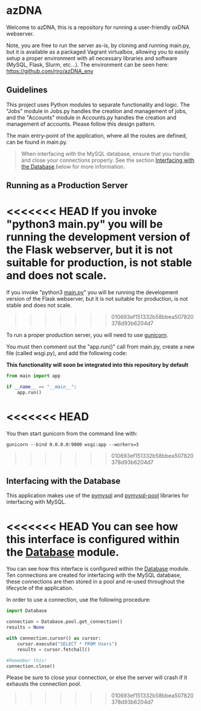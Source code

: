 # azDNA

Welcome to azDNA, this is a repository for running a user-friendly oxDNA webserver. 

Note, you are free to run the server as-is, by cloning and running main.py, but it is available as a packaged Vagrant virtualbox, allowing you to easily setup a proper environment with all necessary libraries and software (MySQL, Flask, Slurm, etc...). The environment can be seen here: https://github.com/rjro/azDNA_env

## Guidelines

This project uses Python modules to separate functionality and logic. The "Jobs" module in Jobs.py handles the creation and management of jobs, and the "Accounts" module in Accounts.py handles the creation and management of accounts. Please follow this design pattern.

The main entry-point of the application, where all the routes are defined, can be found in main.py.

> When interfacing with the MySQL database, ensure that you handle and close your connections properly. See the section [Interfacing with the Database](#Interfacing-with-the-Database).below for more information.

## Running as a Production Server

<<<<<<< HEAD
If you invoke "python3 main.py" you will be running the development version of the Flask webserver, but it is not suitable for production, is not stable and does not scale. 
=======
If you invoke "python3 [main.py](main.py)" you will be running the development version of the Flask webserver, but it is not suitable for production, is not stable and does not scale. 
>>>>>>> 010693ef151332b58bbea507820378d93b6204d7

To run a proper production server, you will need to use [gunicorn](https://pypi.org/project/gunicorn/).

You must then comment out the "app.run()" call from main.py, create a new file (called wsgi.py), and add the following code:

**This functionality will soon be integrated into this repository by default**

```python
from main import app

if __name__ == "__main__":
    app.run()
```

<<<<<<< HEAD
=======
You then start gunicorn from the command line with:

```
gunicorn --bind 0.0.0.0:9000 wsgi:app --workers=3
```

>>>>>>> 010693ef151332b58bbea507820378d93b6204d7
## Interfacing with the Database

This application makes use of the [pymysql](https://pypi.org/project/PyMySQL/) and [pymysql-pool](https://pypi.org/project/pymysql-pool/) libraries for interfacing with MySQL.

<<<<<<< HEAD
You can see how this interface is configured within the [Database](Database.py) module. 
=======
You can see how this interface is configured within the [Database](Database.py) module. Ten connections are created for interfacing with the MySQL database, these connections are then stored in a pool and re-used throughout  the lifecycle of the application.

In order to use a connection, use the following procedure:
```python
import Database

connection = Database.pool.get_connection()
results = None

with connection.cursor() as cursor:
	cursor.execute("SELECT * FROM Users")
	results = cursor.fetchall()

#Remember this!
connection.close()
```

Please be sure to close your connection, or else the server will crash if it exhausts the connection pool.
>>>>>>> 010693ef151332b58bbea507820378d93b6204d7

